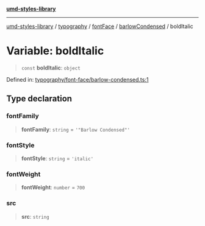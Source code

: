 [**umd-styles-library**](../../../../../../README.md)

***

[umd-styles-library](../../../../../../modules.md) / [typography](../../../../../README.md) / [fontFace](../../../README.md) / [barlowCondensed](../README.md) / boldItalic

# Variable: boldItalic

> `const` **boldItalic**: `object`

Defined in: [typography/font-face/barlow-condensed.ts:1](https://github.com/UMD-Digital/design-system/blob/ed6189804bf5f4c4fcbe5325b54aac33ac48d614/packages/styles/source/typography/font-face/barlow-condensed.ts#L1)

## Type declaration

### fontFamily

> **fontFamily**: `string` = `'"Barlow Condensed"'`

### fontStyle

> **fontStyle**: `string` = `'italic'`

### fontWeight

> **fontWeight**: `number` = `700`

### src

> **src**: `string`
